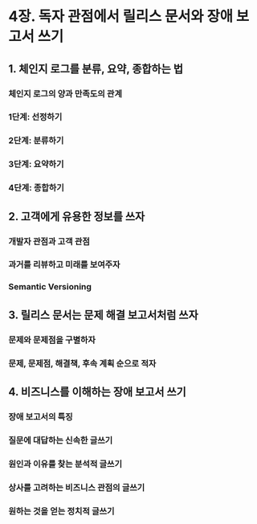 # 4장. 독자 관점에서 릴리스 문서와 장애 보고서 쓰기

## 1. 체인지 로그를 분류, 요약, 종합하는 법

### 체인지 로그의 양과 만족도의 관계

### 1단계: 선정하기

### 2단계: 분류하기

### 3단계: 요약하기

### 4단계: 종합하기

## 2. 고객에게 유용한 정보를 쓰자

### 개발자 관점과 고객 관점

### 과거를 리뷰하고 미래를 보여주자

### Semantic Versioning

## 3. 릴리스 문서는 문제 해결 보고서처럼 쓰자

### 문제와 문제점을 구별하자

### 문제, 문제점, 해결책, 후속 계획 순으로 적자

## 4. 비즈니스를 이해하는 장애 보고서 쓰기

### 장애 보고서의 특징

### 질문에 대답하는 신속한 글쓰기

### 원인과 이유를 찾는 분석적 글쓰기

### 상사를 고려하는 비즈니스 관점의 글쓰기

### 원하는 것을 얻는 정치적 글쓰기
